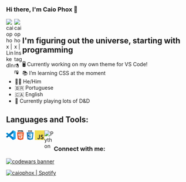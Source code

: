 ### Hi there, I'm Caio Phox 🦊

[<img align="left" alt="caiophox | LinkedIn" width="22px" src="https://github.com/gauravghongde/social-icons/blob/master/SVG/Color/LinkedIN.svg" />][linkedin]
[<img align="left" alt="caiophox | Instagram" width="22px" src="https://github.com/gauravghongde/social-icons/blob/master/SVG/Color/Instagram.svg" />][instagram]

<br />

## I'm figuring out the universe, starting with programming

- 🖥 Currently working on my own theme for VS Code!
- 📚 I’m learning CSS at the moment
- 🏳️‍🌈 He/Him
- 🇧🇷 Portuguese
- 🇨🇦 English
- 🐲 Currently playing lots of D&D

## Languages and Tools:

<img align="left" alt="Visual Studio Code" width="26px" src="https://raw.githubusercontent.com/github/explore/80688e429a7d4ef2fca1e82350fe8e3517d3494d/topics/visual-studio-code/visual-studio-code.png"/>

<img align="left" alt="HTML5" width="26px" src="https://raw.githubusercontent.com/github/explore/80688e429a7d4ef2fca1e82350fe8e3517d3494d/topics/html/html.png"/>

<img align="left" alt="CSS3" width="26px" src="https://raw.githubusercontent.com/github/explore/80688e429a7d4ef2fca1e82350fe8e3517d3494d/topics/css/css.png" />

<img align="left" alt="JavaScript" width="26px" src="https://raw.githubusercontent.com/github/explore/80688e429a7d4ef2fca1e82350fe8e3517d3494d/topics/javascript/javascript.png" />

<img align="left" alt="Python" width="26px" src="https://raw.githubusercontent.com/jmnote/z-icons/master/svg/python.svg" />

<br />

### Connect with me:

<a href="https://www.codewars.com/users/caiophox"><img alt="codewars banner" src="https://www.codewars.com/users/caiophox/badges/large"></a>

<a href="https://open.spotify.com/user/caiophox?si=10aa854e9ef4494a"><img alt="caiophox | Spotify" src="https://img.shields.io/badge/Spotify-%F0%9F%8E%B5-1DB954"></a>

<br />
<br />

[linkedin]: https://www.linkedin.com/in/caiophox/
[instagram]: https://www.instagram.com/caiophox/
